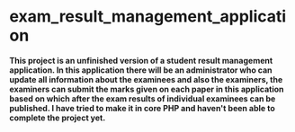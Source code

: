 # exam_result_management_application
**This project is an unfinished version of a student result management application. In this application there will be an administrator who can update all information about the examinees and also the examiners, the examiners can submit the marks given on each paper in this application based on which after the exam results of individual examinees can be published. I have tried to make it in core PHP and haven't been able to complete the project yet.**
